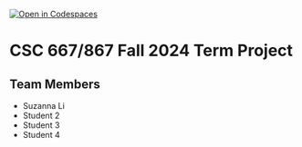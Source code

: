 [![Open in Codespaces](https://classroom.github.com/assets/launch-codespace-2972f46106e565e64193e422d61a12cf1da4916b45550586e14ef0a7c637dd04.svg)](https://classroom.github.com/open-in-codespaces?assignment_repo_id=16545601)
# CSC 667/867 Fall 2024 Term Project

## Team Members

- Suzanna Li
- Student 2
- Student 3
- Student 4
